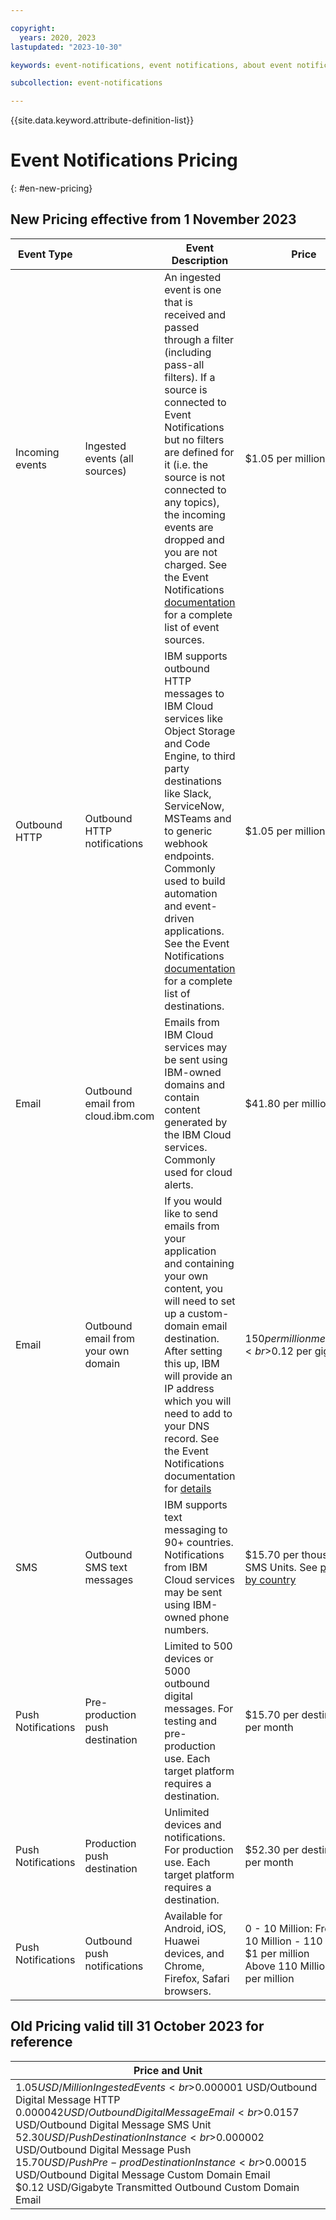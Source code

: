 ```yaml
---

copyright:
  years: 2020, 2023
lastupdated: "2023-10-30"

keywords: event-notifications, event notifications, about event notifications pricing

subcollection: event-notifications

---
```

{{site.data.keyword.attribute-definition-list}}

# Event Notifications Pricing
{: #en-new-pricing}

## New Pricing effective from 1 November 2023

| Event Type    |        | Event Description |Price                                                                                                                                                                                                    |
| ------------------ | ----------------------------------- | ---------------------------------------------------------------------------------------------------------------------------------------------------------------------------------------------------------------------------------------------------------------------------------------------------------------------------------------------------------------------------------------- | -------------------------------------------------------------------------------------------------------------------------------------------------------------------------------------------------------------------- |
| Incoming events    | Ingested events (all sources)       | An ingested event is one that is received and passed through a filter (including pass-all filters). If a source is connected to Event Notifications but no filters are defined for it (i.e. the source is not connected to any topics), the incoming events are dropped and you are not charged.  See the Event Notifications [documentation](/docs/event-notifications?topic=event-notifications-en-source) for a complete list of event sources. | $1.05 per million                                                                                                                                                                                                    |
|            Outbound HTTP        | Outbound HTTP notifications         | IBM supports outbound HTTP messages to IBM Cloud services like Object Storage and Code Engine, to third party destinations like Slack, ServiceNow, MSTeams and to generic webhook endpoints.  Commonly used to build automation and event-driven applications.  See the Event Notifications [documentation](/docs/event-notifications?topic=event-notifications-en-destination) for a complete list of destinations.                                        | $1.05 per million                                                                                                                                                                                                    |
|        Email            | Outbound email from cloud.ibm.com   | Emails from IBM Cloud services may be sent using IBM-owned domains and contain content generated by the IBM Cloud services.  Commonly used for cloud alerts.                                                                                                                                                                                                                             | $41.80 per million                                                                                                                                                                                                   |
|          Email          | Outbound email from your own domain |  If you would like to send emails from your application and containing your own content, you will need to set up a custom-domain email destination.  After setting this up, IBM will provide an IP address which you will need to add to your DNS record.  See the Event Notifications documentation for [details](/docs/event-notifications?topic=event-notifications-en-destinations-custom-email)                                                                | $150 per million messages<br>$0.12 per gigabyte                                                                                                                                                                      |
|          SMS          | Outbound SMS text messages          | IBM supports text messaging to 90+ countries. Notifications from IBM Cloud services may be sent using IBM-owned phone numbers.                                                                                                   | $15.70 per thousand SMS Units. See [price list by country](/docs/event-notifications?topic=event-notifications-en-destinations-sms#en-destinations-sms-charge)  |
|          Push Notifications          | Pre-production push destination     |  Limited to 500 devices or 5000 outbound digital messages. For testing and pre-production use.  Each target platform requires a destination.                                                                                                                                                                                                                                             | $15.70 per destination per month                                                                                                                                                                                        |
|            Push Notifications        | Production push destination         |  Unlimited devices and notifications.  For production use.  Each target platform requires a destination.                                                                                                                                                                                                                                                                                | $52.30 per destination per month                                                                                                                                                                                        |
|           Push Notifications         | Outbound push notifications         | Available for Android, iOS, Huawei devices, and Chrome, Firefox, Safari browsers.                                                                                                                                                                                                                                                                                                         | 0 - 10 Million: Free <br>10 Million - 110 Million: $1 per million <br>Above 110 Million: $0.5 per million  |





## Old Pricing valid till 31 October 2023 for reference

| Price and Unit                                              |
| ----------------------------------------------------------- |
| $1.05 USD/Million Ingested Events <br>$0.000001 USD/Outbound Digital Message HTTP <br>$0.000042 USD/Outbound Digital Message Email <br>$0.0157 USD/Outbound Digital Message SMS Unit <br>$52.30 USD/Push Destination Instance <br>$0.000002 USD/Outbound Digital Message Push <br>$15.70 USD/Push Pre-prod Destination Instance <br>$0.00015 USD/Outbound Digital Message Custom Domain Email <br>$0.12 USD/Gigabyte Transmitted Outbound Custom Domain Email |
